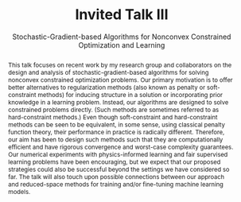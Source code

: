 ---
# Determines which item appears first on the schedule (lowest number (0) appears first)
sequence_id: 5

day: Wednesday, 12th

# Time of the event
time: 13:30 - 14:15

# Title of the event
title: Invited Talk III
subtitle: Stochastic-Gradient-based Algorithms for Nonconvex Constrained Optimization and Learning

# Speaker Info
speaker: Frank E. Curtis
webpage: https://coral.ise.lehigh.edu/frankecurtis/
affil: Lehigh University
affil_link: https://coral.ise.lehigh.edu/frankecurtis/
# affil2: Buzz University
# affil2_link: https://buzz.edu

# Image
img: ../speakers/FrankECurtis.jpg
# img_link: https://web.stanford.edu/~udell/

# Add the abstract property
abstract: |
  This talk focuses on recent work by my research group and collaborators on the design and analysis of stochastic-gradient-based algorithms for solving nonconvex constrained optimization problems.  Our primary motivation is to offer better alternatives to regularization methods (also known as penalty or soft-constraint methods) for inducing structure in a solution or incorporating prior knowledge in a learning problem.  Instead, our algorithms are designed to solve constrained problems directly.  (Such methods are sometimes referred to as hard-constraint methods.)  Even though soft-constraint and hard-constraint methods can be seen to be equivalent, in some sense, using classical penalty function theory, their performance in practice is radically different.  Therefore, our aim has been to design such methods such that they are computationally efficient and have rigorous convergence and worst-case complexity guarantees.  Our numerical experiments with physics-informed learning and fair supervised learning problems have been encouraging, but we expect that our proposed strategies could also be successful beyond the settings we have considered so far.  The talk will also touch upon possible connections between our approach and reduced-space methods for training and/or fine-tuning machine learning models.
---